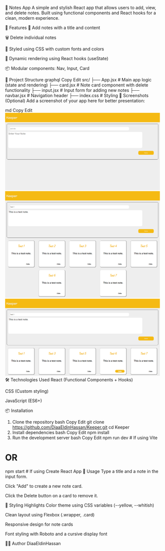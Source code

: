 📝 Notes App
A simple and stylish React app that allows users to add, view, and delete notes. Built using functional components and React hooks for a clean, modern experience.

🚀 Features
📄 Add notes with a title and content

🗑️ Delete individual notes

🎨 Styled using CSS with custom fonts and colors

🔄 Dynamic rendering using React hooks (useState)

📦 Modular components: Nav, Input, Card

📂 Project Structure
graphql
Copy
Edit
src/
├── App.jsx        # Main app logic (state and rendering)
├── card.jsx       # Note card component with delete functionality
├── input.jsx      # Input form for adding new notes
├── navbar.jsx     # Navigation header
├── index.css      # Styling
📸 Screenshots (Optional)
Add a screenshot of your app here for better presentation:

md
Copy
Edit
![App Screenshot](./src/assets/Screenshots/k1.png)
![App Screenshot](./src/assets/Screenshots/k2.png)
![App Screenshot](./src/assets/Screenshots/k3.png)
🛠️ Technologies Used
React (Functional Components + Hooks)

CSS (Custom styling)

JavaScript (ES6+)

📦 Installation
1. Clone the repository
bash
Copy
Edit
git clone https://github.com/DiaaEldinHassan/Keeper.git
cd Keeper
2. Install dependencies
bash
Copy
Edit
npm install
3. Run the development server
bash
Copy
Edit
npm run dev     # If using Vite
# OR
npm start       # If using Create React App
🧪 Usage
Type a title and a note in the input form.

Click "Add" to create a new note card.

Click the Delete button on a card to remove it.

🎨 Styling Highlights
Color theme using CSS variables (--yellow, --whitish)

Clean layout using Flexbox (.wrapper, .card)

Responsive design for note cards

Font styling with Roboto and a cursive display font

🙋‍♂️ Author
DiaaEldinHassan

